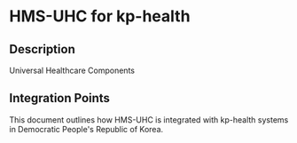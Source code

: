 # HMS-UHC for kp-health

## Description

Universal Healthcare Components

## Integration Points

This document outlines how HMS-UHC is integrated with kp-health systems in Democratic People's Republic of Korea.
